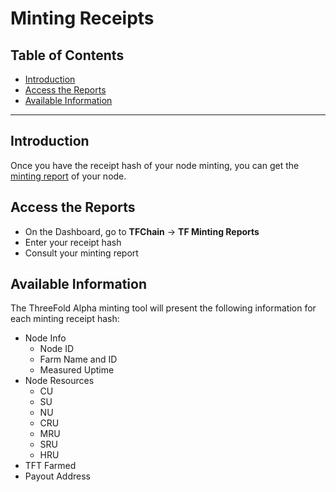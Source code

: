 <h1>Minting Receipts</h1>

<h2>Table of Contents</h2>

- [Introduction](#introduction)
- [Access the Reports](#access-the-reports)
- [Available Information](#available-information)

***

## Introduction

Once you have the receipt hash of your node minting, you can get the [minting report](../../dashboard/tfchain/tf_minting_reports.md) of your node.

## Access the Reports

- On the Dashboard, go to **TFChain** -> **TF Minting Reports**
- Enter your receipt hash
- Consult your minting report

## Available Information

The ThreeFold Alpha minting tool will present the following information for each minting receipt hash:

- Node Info
  - Node ID
  - Farm Name and ID
  - Measured Uptime
- Node Resources
  - CU
  - SU
  - NU
  - CRU
  - MRU
  - SRU
  - HRU
- TFT Farmed
- Payout Address

<!-- NOTE: This is removed from the new dashboard, but might be brought back.

## Introduction

You can easily consult minting receipts of all your 3Nodes on the ThreeFold Dashboard to get essential minting information of your 3Nodes and your ThreeFold farm. With your minting receipt hash, you can then query the ThreeFold Alpha minting tool for further minting information.

## Download Minting Receipts of Your Farm

You can download minting receipts of your whole farm directly on the ThreeFold Dashboard.

- On the [ThreeFold Dashboard](https://dashboard.grid.tf/), go to **TFChain** -> **TF Minting Reports**
- In the section **Your Farms**, on the left of your **Farm ID**, click on the down arrow button
- Click on **Download Minting Receipts**

## Download Minting Receipts of a 3Node

You can download minting receipts of a single 3Node directly on the ThreeFold Dashboard.

- On the [ThreeFold Dashboard](https://dashboard.grid.tf/), go to **Portal** -> **Farms**
- In the section **Your Farm Nodes**, on the left of your **Node ID**, click on the down arrow button
- Click on **Node Statistics**
- Click on **Download Node Receipt**

## Minting Receipts Information

The minting receipts contain the following information:

- Minting: <minting_receipt_hash>
- start: <start of minting period>
- end: <end of minting period>
- TFT: <TFT minted by the 3Node>
- Cloud Units: <3Node Resources>

## Alpha Minting Tool

You can query additional minting information by using the [Dashboard Alpha Minting tool](https://dashboard.grid.tf/other/minting).

- Download the minting receipts of your farm or of a single 3Node
- Copy a minting receipt hash
- Open the ThreeFold Alpha Minting tool by clicking on **Minting** on the left-side [ThreeFold Dashboard](https://dashboard.grid.tf/) menu
- Paste the minting receipt hash

The ThreeFold Alpha minting tool will present the following information for each minting receipt hash:

- Node ID
- Farm Name
- Measured Uptime
- Node Resources
  - CU
  - SU
  - NU
  - CRU
  - MRU
  - SRU
  - HRU
- TFT Farmed
- Payout Address

-->